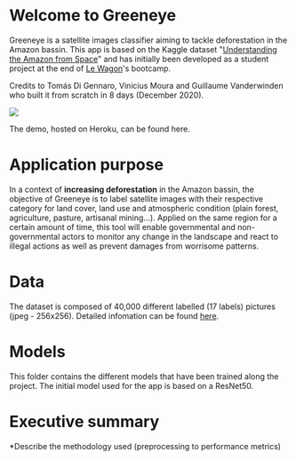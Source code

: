 # Welcome to Greeneye

Greeneye is a satellite images classifier aiming to tackle deforestation in the Amazon bassin. This app is based on the Kaggle dataset "[Understanding the Amazon from Space](https://www.kaggle.com/c/planet-understanding-the-amazon-from-space)" 
and has initially been developed as a student project at the end of [Le Wagon](https://www.lewagon.com/)'s bootcamp.

Credits to Tomás Di Gennaro, Vinicius Moura and Guillaume Vanderwinden who built it from scratch in 8 days (December 2020).

![](https://github.com/GuiVdwinden/greeneye/readme_banner.png?raw=true)

The demo, hosted on Heroku, can be found here.

# Application purpose

In a context of **increasing deforestation** in the Amazon bassin, the objective of Greeneye is to label satellite images with their respective category for land cover, land use and atmospheric condition (plain forest, agriculture, pasture, artisanal mining...). Applied on the same region for a certain amount of time, this tool will enable governmental and non-governmental actors to monitor any change in the landscape and react to illegal actions as well as prevent damages from worrisome patterns.


# Data

The dataset is composed of 40,000 different labelled (17 labels) pictures (jpeg - 256x256). Detailed infomation can be found [here](https://www.kaggle.com/c/planet-understanding-the-amazon-from-space/data).

# Models

This folder contains the different models that have been trained along the project. The initial model used for the app is based on a ResNet50.

# Executive summary

*Describe the methodology used (preprocessing to performance metrics)
